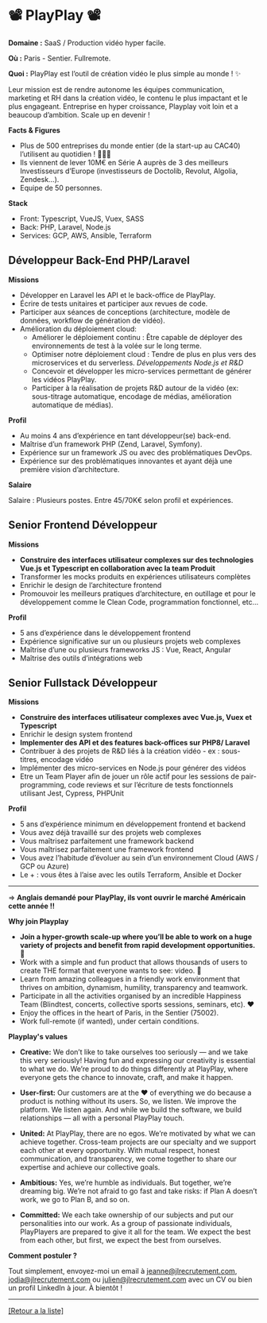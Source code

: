# 📽️ PlayPlay 📽️

**Domaine :** SaaS / Production vidéo hyper facile.

**Où :** Paris - Sentier. Fullremote.

**Quoi :** PlayPlay est l’outil de création vidéo le plus simple au monde ! ✨

Leur mission est de rendre autonome les équipes communication, marketing et RH dans la création vidéo, le contenu le plus impactant et le plus engageant. 
Entreprise en hyper croissance, Playplay voit loin et a beaucoup d’ambition. Scale up en devenir !

**Facts & Figures**

* Plus de 500 entreprises du monde entier (de la start-up au CAC40) l’utilisent au quotidien ! 🌟🤩💫
* Ils viennent de lever 10M€ en Série A auprès de 3 des meilleurs Investisseurs d’Europe (investisseurs de Doctolib, Revolut, Algolia, Zendesk…).
* Equipe de 50 personnes.

**Stack**

* Front: Typescript, VueJS, Vuex, SASS
* Back: PHP, Laravel, Node.js
* Services: GCP, AWS, Ansible, Terraform


## Développeur Back-End PHP/Laravel

**Missions**

* Développer en Laravel les API et le back-office de PlayPlay.
* Écrire de tests unitaires et participer aux revues de code.
* Participer aux séances de conceptions (architecture, modèle de données, workflow de génération de vidéo).
* Amélioration du déploiement cloud: 
	* Améliorer le déploiement continu : Être capable de déployer des environnements de test à la volée sur le long terme.
	* Optimiser notre déploiement cloud : Tendre de plus en plus vers des microservices et du serverless.
*Développements Node.js et R&D*
	* Concevoir et développer les micro-services permettant de générer les vidéos PlayPlay.
	* Participer à la réalisation de projets R&D autour de la vidéo (ex: sous-titrage automatique, encodage de médias, amélioration automatique de médias).

**Profil**

* Au moins 4 ans d’expérience en tant développeur(se) back-end.
* Maîtrise d’un framework PHP (Zend, Laravel, Symfony).
* Expérience sur un framework JS ou avec des problématiques DevOps.
* Expérience sur des problématiques innovantes et ayant déjà une première vision d’architecture.

**Salaire**

Salaire : Plusieurs postes. Entre 45/70K€ selon profil et expériences.


## Senior Frontend Développeur

**Missions**

* **Construire des interfaces utilisateur complexes sur des technologies Vue.js et Typescript en collaboration avec la team Produit**
* Transformer les mocks produits en expériences utilisateurs complètes
* Enrichir le design de l’architecture frontend
* Promouvoir les meilleurs pratiques d’architecture, en outillage et pour le développement comme le Clean Code, programmation fonctionnel, etc…

**Profil**

* 5 ans d’expérience dans le développement frontend
* Expérience significative sur un ou plusieurs projets web complexes
* Maîtrise d’une ou plusieurs frameworks JS : Vue, React, Angular
* Maîtrise des outils d’intégrations web


## Senior Fullstack Développeur

**Missions**

* **Construire des interfaces utilisateur complexes avec Vue.js, Vuex et Typescript**
* Enrichir le design system frontend
* **Implementer des API et des features back-offices sur PHP8/ Laravel**
* Contribuer à des projets de R&D liés à la création vidéo - ex : sous-titres, encodage vidéo
* Implémenter des micro-services en Node.js pour générer des vidéos
* Etre un Team Player afin de jouer un rôle actif pour les sessions de pair-programming, code reviews et sur l’écriture de tests fonctionnels utilisant Jest, Cypress, PHPUnit

**Profil**

* 5 ans d’expérience minimum en développement frontend et backend
* Vous avez déjà travaillé sur des projets web complexes
* Vous maîtrisez parfaitement une framework backend
* Vous maîtrisez parfaitement une framework frontend
* Vous avez l’habitude d’évoluer au sein d’un environnement Cloud (AWS / GCP ou Azure) 
* Le + : vous êtes à l’aise avec les outils Terraform, Ansible et Docker


----------

=> **Anglais demandé pour PlayPlay, ils vont ouvrir le marché Américain cette année !!**


**Why join Playplay**

* **Join a hyper-growth scale-up where you’ll be able to work on a huge variety of projects and benefit from rapid development opportunities. 🌱**
* Work with a simple and fun product that allows thousands of users to create THE format that everyone wants to see: video. 🎥
* Learn from amazing colleagues in a friendly work environment that thrives on ambition, dynamism, humility, transparency and teamwork.
* Participate in all the activities organised by an incredible Happiness Team (Blindtest, concerts, collective sports sessions, seminars, etc). ❤️
* Enjoy the offices in the heart of Paris, in the Sentier (75002).
* Work full-remote (if wanted), under certain conditions.

**Playplay's values**

* **Creative:** We don’t like to take ourselves too seriously — and we take this very seriously! Having fun and expressing our creativity is essential to what we do. We’re proud to do things differently at PlayPlay, where everyone gets the chance to innovate, craft, and make it happen.

* **User-first:** Our customers are at the ❤️‍ of everything we do because a product is nothing without its users. So, we listen. We improve the platform. We listen again. And while we build the software, we build relationships — all with a personal PlayPlay touch.

* **United:** At PlayPlay, there are no egos. We’re motivated by what we can achieve together. Cross-team projects are our specialty and we support each other at every opportunity. With mutual respect, honest communication, and transparency, we come together to share our expertise and achieve our collective goals.

* **Ambitious:** Yes, we’re humble as individuals. But together, we’re dreaming big. We’re not afraid to go fast and take risks: if Plan A doesn’t work, we go to Plan B, and so on. 

* **Committed:** We each take ownership of our subjects and put our personalities into our work. As a group of passionate individuals, PlayPlayers are prepared to give it all for the team. We expect the best from each other, but first, we expect the best from ourselves.


**Comment postuler ?**

Tout simplement, envoyez-moi un email à jeanne@jlrecrutement.com, jodia@jlrecrutement.com ou julien@jlrecrutement.com avec un CV ou bien un profil LinkedIn à jour. À bientôt ! 

----
<a href="https://github.com/jlondiche/job-board-php/blob/master/README.md">[Retour a la liste]</a>
